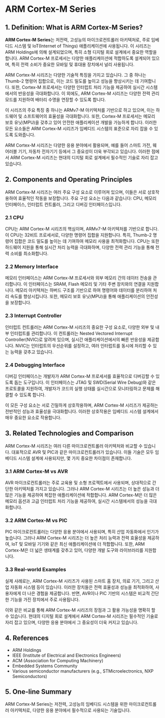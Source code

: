 # ARM Cortex-M Series

## 1. Definition: What is **ARM Cortex-M Series**?
**ARM Cortex-M Series**는 저전력, 고성능의 마이크로컨트롤러 아키텍처로, 주로 임베디드 시스템 및 IoT(Internet of Things) 애플리케이션에 사용됩니다. 이 시리즈는 ARM Holdings에 의해 설계되었으며, 특히 소형 디지털 회로 설계에서 중요한 역할을 합니다. ARM Cortex-M 프로세서는 다양한 애플리케이션에 적합하도록 설계되어 있으며, 특히 전력 소비가 중요한 모바일 및 휴대용 장치에서 널리 사용됩니다.

ARM Cortex-M 시리즈는 다양한 기술적 특징을 가지고 있습니다. 그 중 하나는 Thumb-2 명령어 집합으로, 이는 코드 밀도를 높이고 성능을 향상시키는 데 기여합니다. 또한, Cortex-M 프로세서는 다양한 인터럽트 처리 기능을 제공하여 실시간 시스템에서의 반응성을 극대화합니다. 이 외에도, ARM Cortex-M 시리즈는 다양한 전력 관리 모드를 지원하여 배터리 수명을 연장할 수 있도록 합니다.

이 시리즈의 주요 특징 중 하나는 ARMv7-M 아키텍처를 기반으로 하고 있으며, 이는 하드웨어 및 소프트웨어의 효율성을 극대화합니다. 또한, Cortex-M 프로세서는 메모리 보호 유닛(MPU)을 갖추고 있어 안전한 애플리케이션 개발을 가능하게 합니다. 이러한 모든 요소들은 ARM Cortex-M 시리즈가 임베디드 시스템의 표준으로 자리 잡을 수 있도록 도와줍니다. 

ARM Cortex-M 시리즈는 다양한 응용 분야에서 활용되며, 예를 들어 스마트 가전, 웨어러블 기기, 자동차 전자기기 등에서 그 중요성이 더욱 부각되고 있습니다. 이러한 점에서 ARM Cortex-M 시리즈는 현대의 디지털 회로 설계에서 필수적인 기술로 자리 잡고 있습니다.

## 2. Components and Operating Principles
ARM Cortex-M 시리즈는 여러 주요 구성 요소로 이루어져 있으며, 이들은 서로 상호작용하여 효율적인 작동을 보장합니다. 주요 구성 요소는 다음과 같습니다: CPU, 메모리 인터페이스, 인터럽트 컨트롤러, 그리고 디버깅 인터페이스입니다.

### 2.1 CPU
CPU는 ARM Cortex-M 시리즈의 핵심이며, ARMv7-M 아키텍처를 기반으로 합니다. 이 CPU는 32비트 프로세서로, 다양한 명령어 집합을 지원합니다. 특히, Thumb-2 명령어 집합은 코드 밀도를 높이는 데 기여하여 메모리 사용을 최적화합니다. CPU는 또한 하드웨어 지원을 통해 실시간 처리 능력을 극대화하며, 다양한 전력 관리 기능을 통해 전력 소비를 최소화합니다.

### 2.2 Memory Interface
메모리 인터페이스는 ARM Cortex-M 프로세서와 외부 메모리 간의 데이터 전송을 관리합니다. 이 인터페이스는 SRAM, Flash 메모리 및 기타 주변 장치와의 연결을 지원합니다. 메모리 아키텍처는 하버드 구조를 기반으로 하여 명령어와 데이터를 분리하여 처리 속도를 향상시킵니다. 또한, 메모리 보호 유닛(MPU)을 통해 애플리케이션의 안전성을 보장합니다.

### 2.3 Interrupt Controller
인터럽트 컨트롤러는 ARM Cortex-M 시리즈의 중요한 구성 요소로, 다양한 외부 및 내부 인터럽트를 관리합니다. 이 컨트롤러는 Nested Vectored Interrupt Controller(NVIC)로 알려져 있으며, 실시간 애플리케이션에서의 빠른 반응성을 제공합니다. NVIC는 인터럽트의 우선순위를 설정하고, 여러 인터럽트를 동시에 처리할 수 있는 능력을 갖추고 있습니다.

### 2.4 Debugging Interface
디버깅 인터페이스는 개발자가 ARM Cortex-M 프로세서를 효율적으로 디버깅할 수 있도록 돕는 도구입니다. 이 인터페이스는 JTAG 및 SWD(Serial Wire Debug)와 같은 프로토콜을 지원하여, 개발자가 코드의 실행 상태를 실시간으로 모니터링하고 문제를 해결할 수 있도록 합니다.

이 모든 구성 요소는 서로 긴밀하게 상호작용하며, ARM Cortex-M 시리즈가 제공하는 전반적인 성능과 효율성을 극대화합니다. 이러한 상호작용은 임베디드 시스템 설계에서 매우 중요한 요소로 작용합니다.

## 3. Related Technologies and Comparison
ARM Cortex-M 시리즈는 여러 다른 마이크로컨트롤러 아키텍처와 비교할 수 있습니다. 대표적으로 AVR 및 PIC과 같은 마이크로컨트롤러가 있습니다. 이들 기술은 모두 임베디드 시스템 설계에 사용되지만, 몇 가지 중요한 차이점이 존재합니다.

### 3.1 ARM Cortex-M vs AVR
AVR 마이크로컨트롤러는 주로 교육용 및 소형 프로젝트에서 사용되며, 상대적으로 간단한 아키텍처를 가지고 있습니다. 그러나 ARM Cortex-M 시리즈는 더 높은 성능과 더 많은 기능을 제공하여 복잡한 애플리케이션에 적합합니다. ARM Cortex-M은 더 많은 메모리 옵션과 고급 인터럽트 처리 기능을 제공하여, 실시간 시스템에서의 성능을 극대화합니다.

### 3.2 ARM Cortex-M vs PIC
PIC 마이크로컨트롤러는 다양한 응용 분야에서 사용되며, 특히 산업 자동화에서 인기가 높습니다. 그러나 ARM Cortex-M 시리즈는 더 높은 처리 능력과 전력 효율성을 제공하여, IoT 및 모바일 기기와 같은 최신 애플리케이션에 더 적합합니다. 또한, ARM Cortex-M은 더 넓은 생태계를 갖추고 있어, 다양한 개발 도구와 라이브러리를 지원합니다.

### 3.3 Real-world Examples
실제 사례로는, ARM Cortex-M 시리즈가 사용된 스마트 홈 장치, 의료 기기, 그리고 산업 자동화 시스템 등이 있습니다. 이러한 장치들은 전력 효율성과 성능을 최적화하여, 사용자에게 더 나은 경험을 제공합니다. 반면, AVR이나 PIC 기반의 시스템은 비교적 간단한 기능을 가진 장치에서 주로 사용됩니다.

이와 같은 비교를 통해 ARM Cortex-M 시리즈의 장점과 그 활용 가능성을 명확히 할 수 있습니다. 현대의 디지털 회로 설계에서 ARM Cortex-M 시리즈는 필수적인 기술로 자리 잡고 있으며, 다양한 응용 분야에서 그 중요성이 더욱 커지고 있습니다.

## 4. References
- ARM Holdings
- IEEE (Institute of Electrical and Electronics Engineers)
- ACM (Association for Computing Machinery)
- Embedded Systems Community
- Various semiconductor manufacturers (e.g., STMicroelectronics, NXP Semiconductors)

## 5. One-line Summary
ARM Cortex-M Series는 저전력, 고성능의 임베디드 시스템을 위한 마이크로컨트롤러 아키텍처로, 다양한 응용 분야에서 필수적으로 사용되는 기술입니다.